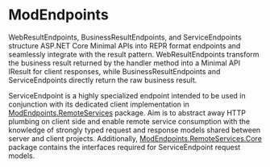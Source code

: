 # ModEndpoints

WebResultEndpoints, BusinessResultEndpoints, and ServiceEndpoints structure ASP.NET Core Minimal APIs into REPR format endpoints and seamlessly integrate with the result pattern. WebResultEndpoints transform the business result returned by the handler method into a Minimal API IResult for client responses, while BusinessResultEndpoints and ServiceEndpoints directly return the raw business result.

ServiceEndpoint is a highly specialized endpoint intended to be used in conjunction with its dedicated client implementation in <ins>ModEndpoints.RemoteServices</ins> package. Aim is to abstract away HTTP plumbing on client side and enable remote service consumption with the knowledge of strongly typed request and response models shared between server and client projects. Additionally, <ins>ModEndpoints.RemoteServices.Core</ins> package contains the interfaces required for ServiceEndpoint request models.
